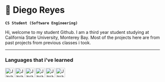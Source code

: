 # 🦦 Diego Reyes 

**`CS Student (Software Engineering)`**

Hi, welcome to my student Github. I am a third year student studying at California State University, Monterey Bay. 
Most of the projects here are from past projects from previous classes i took.
- - - 
### Languages that i've learned

<img align="left" alt="Java" width="30px" style="padding-rignt:10px" src="https://cdn.jsdelivr.net/gh/devicons/devicon/icon/cplusplus/cplusplus-line.svg"/>
<img align="left" alt="Java" width="30px" style="padding-rignt:10px" src="https://cdn.jsdelivr.net/gh/devicons/devicon/icon/java/java-original.svg"/>
<img align="left" alt="Java" width="30px" style="padding-rignt:10px" src="https://cdn.jsdelivr.net/gh/devicons/devicon/icon/css3/css3-plain.svg"/>
<img align="left" alt="Java" width="30px" style="padding-rignt:10px" src="https://cdn.jsdelivr.net/gh/devicons/devicon/icon/html5/html5-plain.svg"/>
<img align="left" alt="Java" width="30px" style="padding-rignt:10px" src="https://cdn.jsdelivr.net/gh/devicons/devicon/icon/javascript/javascript-plain.svg"/>
<img align="left" alt="Java" width="30px" style="padding-rignt:10px" src="https://cdn.jsdelivr.net/gh/devicons/devicon/icon/python/python-plain.svg"/>
<!--
**DiegoAR404/DiegoAR404** is a ✨ _special_ ✨ repository because its `README.md` (this file) appears on your GitHub profile.

Here are some ideas to get you started:

- 🔭 I’m currently working on ...
- 🌱 I’m currently learning ...
- 👯 I’m looking to collaborate on ...
- 🤔 I’m looking for help with ...
- 💬 Ask me about ...
- 📫 How to reach me: ...
- 😄 Pronouns: ...
- ⚡ Fun fact: ...
-->
